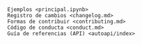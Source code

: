 ```{include} ../README.md
```

```{toctree}

Ejemplos <principal.ipynb>
Registro de cambios <changelog.md>
Formas de contribuir <contributing.md>
Código de conducta <conduct.md>
Guía de referencias (API) <autoapi/index>
```
